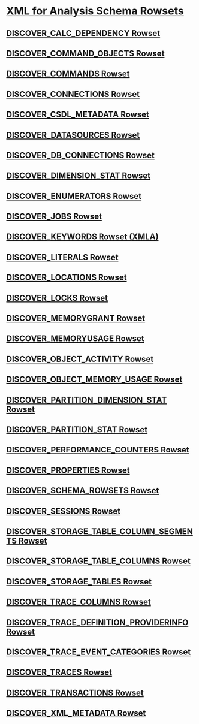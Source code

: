 
# [XML for Analysis Schema Rowsets](xml-for-analysis-schema-rowsets.md)
## [DISCOVER_CALC_DEPENDENCY Rowset](discover-calc-dependency-rowset.md)
## [DISCOVER_COMMAND_OBJECTS Rowset](discover-command-objects-rowset.md)
## [DISCOVER_COMMANDS Rowset](discover-commands-rowset.md)
## [DISCOVER_CONNECTIONS Rowset](discover-connections-rowset.md)
## [DISCOVER_CSDL_METADATA Rowset](discover-csdl-metadata-rowset.md)
## [DISCOVER_DATASOURCES Rowset](discover-datasources-rowset.md)
## [DISCOVER_DB_CONNECTIONS Rowset](discover-db-connections-rowset.md)
## [DISCOVER_DIMENSION_STAT Rowset](discover-dimension-stat-rowset.md)
## [DISCOVER_ENUMERATORS Rowset](discover-enumerators-rowset.md)
## [DISCOVER_JOBS Rowset](discover-jobs-rowset.md)
## [DISCOVER_KEYWORDS Rowset (XMLA)](discover-keywords-rowset-xmla.md)
## [DISCOVER_LITERALS Rowset](discover-literals-rowset.md)
## [DISCOVER_LOCATIONS Rowset](discover-locations-rowset.md)
## [DISCOVER_LOCKS Rowset](discover-locks-rowset.md)
## [DISCOVER_MEMORYGRANT Rowset](discover-memorygrant-rowset.md)
## [DISCOVER_MEMORYUSAGE Rowset](discover-memoryusage-rowset.md)
## [DISCOVER_OBJECT_ACTIVITY Rowset](discover-object-activity-rowset.md)
## [DISCOVER_OBJECT_MEMORY_USAGE Rowset](discover-object-memory-usage-rowset.md)
## [DISCOVER_PARTITION_DIMENSION_STAT Rowset](discover-partition-dimension-stat-rowset.md)
## [DISCOVER_PARTITION_STAT Rowset](discover-partition-stat-rowset.md)
## [DISCOVER_PERFORMANCE_COUNTERS Rowset](discover-performance-counters-rowset.md)
## [DISCOVER_PROPERTIES Rowset](discover-properties-rowset.md)
## [DISCOVER_SCHEMA_ROWSETS Rowset](discover-schema-rowsets-rowset.md)
## [DISCOVER_SESSIONS Rowset](discover-sessions-rowset.md)
## [DISCOVER_STORAGE_TABLE_COLUMN_SEGMENTS Rowset](discover-storage-table-column-segments-rowset.md)
## [DISCOVER_STORAGE_TABLE_COLUMNS Rowset](discover-storage-table-columns-rowset.md)
## [DISCOVER_STORAGE_TABLES Rowset](discover-storage-tables-rowset.md)
## [DISCOVER_TRACE_COLUMNS Rowset](discover-trace-columns-rowset.md)
## [DISCOVER_TRACE_DEFINITION_PROVIDERINFO Rowset](discover-trace-definition-providerinfo-rowset.md)
## [DISCOVER_TRACE_EVENT_CATEGORIES Rowset](discover-trace-event-categories-rowset.md)
## [DISCOVER_TRACES Rowset](discover-traces-rowset.md)
## [DISCOVER_TRANSACTIONS Rowset](discover-transactions-rowset.md)
## [DISCOVER_XML_METADATA Rowset](discover-xml-metadata-rowset.md)

